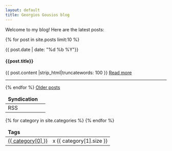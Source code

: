 ```yaml
---
layout: default
title: Georgios Gousios blog
---
```


Welcome to my blog! Here are the latest posts:

<div class="row">
<div class="span9">

{% for post in site.posts limit:10 %}

 <div class="row">
   <div class="span2">
     <span class="label label-success">{{ post.date | date: "%d %b %Y"}}</span>
   </div>
   <div class="span7">
     <h4>{{post.title}}</h4>
     <p> {{ post.content |strip_html|truncatewords: 100 }}
     <span style="blog-read-more"><a href="{{ post.url }}">Read more</a></span>
     </p>
     <hr/>
   </div>
 </div>
{% endfor %}
  <a href="/blog/archive.html">Older posts</a>
</div>

<div class="span3">

<table class="table table-hover table-condensed">
  <thead>
    <tr>
    <td><b>Syndication</b></td>
    </tr>
  </thead>
  <tbody>
    <tr>
      <td><span class="">RSS</span></td>
      <td><a href='atom.xml'><i class="fa fa-rss" aria-hidden="true"></i></a></td>
    </tr>
  </tbody>
</table>

<table class="table table-hover table-condensed">
  <thead>
  <tr>
    <td><b>Tags</b></td>
    <td></td>
  </tr>
  </thead>
  <tbody>
{% for category in site.categories %}
  <tr>
    <td><a href="{{ BASE_PATH }}/blog/categories.html#{{ category[0] }}-ref"><span class="label">{{ category[0] }}</span></a></td>
    <td>x {{ category[1].size }} </td>
  </tr>
{% endfor %}
  </tbody>
</table>

</div>
</div>
